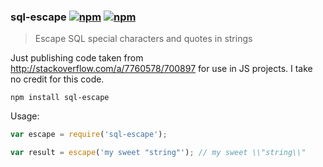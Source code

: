 ### sql-escape [![npm](http://img.shields.io/npm/v/sql-escape.svg)](https://npmjs.org/package/sql-escape) [![npm](http://img.shields.io/npm/dm/sql-escape.svg)](https://npmjs.org/package/sql-escape)

> Escape SQL special characters and quotes in strings

Just publishing code taken from http://stackoverflow.com/a/7760578/700897 for use in JS projects. I take no credit for this code.

`npm install sql-escape`

Usage:

```js
var escape = require('sql-escape');

var result = escape('my sweet "string"'); // my sweet \\"string\\"
```

